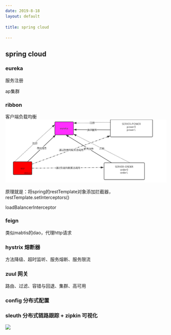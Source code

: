 ```yaml
---
date: 2019-8-18
layout: default

title: spring cloud

---
```


## spring cloud
### eureka
服务注册

ap集群
### ribbon
客户端负载均衡
![](https://github.com/garydai/garydai.github.com/raw/master/_posts/pic/ribbon.png)

原理就是：将spring的restTemplate对象添加拦截器，restTemplate.setInterceptors()

loadBalancerInterceptor

### feign

类似mabtis的dao，代理http请求
### hystrix 熔断器
方法降级、超时监听、服务熔断、服务限流
### zuul 网关
路由、过滤、容错与回退、集群、高可用
### config 分布式配置
### sleuth 分布式链路跟踪 + zipkin 可视化

![](https://github.com/garydai/garydai.github.com/raw/master/_posts/pic/springcloud.png)


